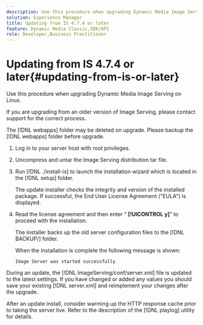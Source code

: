 ```yaml
---
description: Use this procedure when upgrading Dynamic Media Image Serving on Linux.
solution: Experience Manager
title: Updating from IS 4.7.4 or later
feature: Dynamic Media Classic,SDK/API
role: Developer,Business Practitioner
---
```


# Updating from IS 4.7.4 or later{#updating-from-is-or-later}

Use this procedure when upgrading Dynamic Media Image Serving on Linux.

If you are upgrading from an older version of Image Serving, please contact support for the correct process.

The [!DNL webapps] folder may be deleted on upgrade. Please backup the [!DNL webapps] folder before upgrade. 

1. Log in to your server host with root privileges.
1. Uncompress and untar the Image Serving distribution tar file.
1. Run [!DNL ./install-is] to launch the installation wizard which is located in the [!DNL setup] folder.

   The update installer checks the integrity and version of the installed package. If successful, the End User License Agreement ("EULA") is displayed. 
1. Read the license agreement and then enter “ **[!UICONTROL y]**” to proceed with the installation.

   The installer backs up the old server configuration files to the [!DNL BACKUP/] folder.

   When the installation is complete the following message is shown:

   `Image Server was started successfully` 

During an update, the [!DNL ImageServing/conf/server.xml] file is updated to the latest settings. If you have changed or added any values you should save your existing [!DNL server.xml] and reimplement your changes after the upgrade. 

After an update install, consider warming up the HTTP response cache prior to taking the server live. Refer to the description of the [!DNL playlog] utility for details. 
